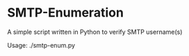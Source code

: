 # SMTP-Enumeration

A simple script written in Python to verify SMTP username(s)

Usage:
./smtp-enum.py <IP> <user>
